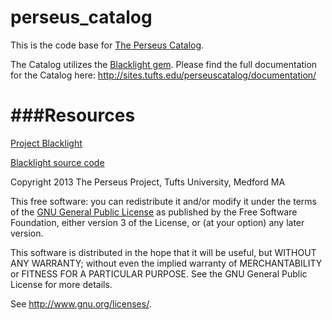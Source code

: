 perseus_catalog
===============

This is the code base for [The Perseus Catalog](http://catalog.perseus.org/).

The Catalog utilizes the [Blacklight gem](https://github.com/projectblacklight/blacklight). Please find the full documentation for the Catalog here: http://sites.tufts.edu/perseuscatalog/documentation/

###Resources
============
[Project Blacklight](http://projectblacklight.org/)

[Blacklight source code](https://github.com/projectblacklight/blacklight)

Copyright 2013 The Perseus Project, Tufts University, Medford MA

This free software: you can redistribute it and/or modify it under the terms of the [GNU General Public License](http://www.gnu.org/licenses/) as published by the Free Software Foundation, either version 3 of the License, or (at your option) any later version.

This software is distributed in the hope that it will be useful, but WITHOUT ANY WARRANTY; without even the implied warranty of MERCHANTABILITY or FITNESS FOR A PARTICULAR PURPOSE. See the GNU General Public License for more details.

See http://www.gnu.org/licenses/.